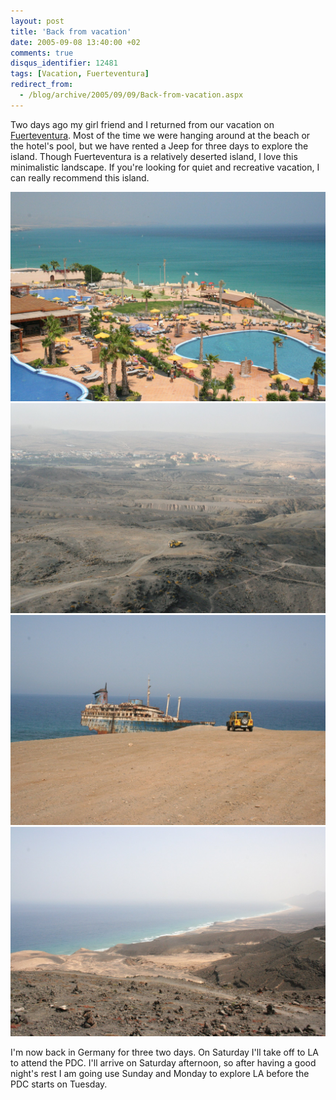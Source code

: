 ```yaml
---
layout: post
title: 'Back from vacation'
date: 2005-09-08 13:40:00 +02
comments: true
disqus_identifier: 12481
tags: [Vacation, Fuerteventura]
redirect_from:
  - /blog/archive/2005/09/09/Back-from-vacation.aspx
---
```


Two days ago my girl friend and I returned from our vacation on [Fuerteventura](http://www.fuerteventura.com/). Most of the time we were hanging around at the beach or the hotel's pool, but we have rented a Jeep for three days to explore the island. Though Fuerteventura is a relatively deserted island, I love this minimalistic landscape. If you're looking for quiet and recreative vacation, I can really recommend this island.

![View from our balcony](/files/archive/hotel.jpg) ![Jeep 1](/files/archive/jeep1.jpg) ![Jeep 2](/files/archive/jeep2.jpg) ![Cofete](/files/archive/Cofete.jpg)

I'm now back in Germany for three two days. On Saturday I'll take off to LA to attend the PDC. I'll arrive on Saturday afternoon, so after having a good night's rest I am going use Sunday and Monday to explore LA before the PDC starts on Tuesday.


